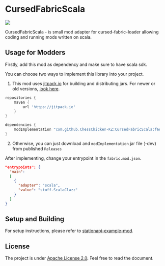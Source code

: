 # CursedFabricScala
[![](https://jitpack.io/v/ChessChicken-KZ/CursedFabricScala.svg)](https://jitpack.io/#ChessChicken-KZ/CursedFabricScala)

CursedFabricScala - is small mod adapter for cursed-fabric-loader allowing coding and running mods written on scala.
## Usage for Modders
Firstly, add this mod as dependency and make sure to have scala sdk.

You can choose two ways to implement this library into your project.

1. This mod uses [jitpack.io](https://jitpack.io/) for building and distributing jars. For newer or old versions, [look here](https://jitpack.io/#ChessChicken-KZ/CursedFabricScala/).
```groovy
repositories {
    maven {
        url 'https://jitpack.io'
    }
}
```

```groovy
dependencies {
    modImplementation "com.github.ChessChicken-KZ:CursedFabricScala:f6dd9f0fb9"
}
```

2. Otherwise, you can just download and `modImplementation` jar file (-dev) from published `Releases`

After implementing, change your entrypoint in the `fabric.mod.json`.
```json
"entrypoints": {
  "main":
  [
    {
      "adapter": "scala",
      "value": "stuff.ScalaClazz"
    }
  ]
}
```

## Setup and Building
For setup instructions, please refer to [stationapi-example-mod](https://github.com/calmilamsy/stationapi-example-mod/tree/dev/12).

## License
The project is under [Apache License 2.0](https://raw.githubusercontent.com/ChessChicken-KZ/CursedFabricScala/local/LICENSE_CFS). Feel free to read the document.
